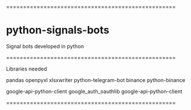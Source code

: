 ==================================================

# python-signals-bots
Signal bots developed in python

==================================================

Libraries needed

pandas
openpyxl
xlsxwriter
python-telegram-bot
binance
python-binance

google-api-python-client
google_auth_oauthlib
google-api-python-client

==================================================
